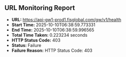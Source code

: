 ## URL Monitoring Report

- **URL:** https://api-gw1-prod1.fisglobal.com/gw/v1/health
- **Start Time:** 2025-10-10T06:38:59.773331
- **End Time:** 2025-10-10T06:38:59.996565
- **Total Time Taken:** 0.223234 seconds
- **HTTP Status Code:** 403
- **Status:** Failure
- **Failure Reason:** HTTP Status Code: 403
